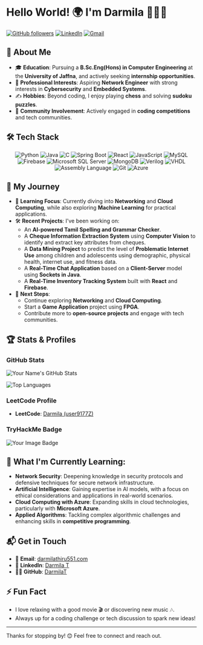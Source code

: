 # Hello World! 🌍 I'm Darmila 👨🏻‍💻

[![GitHub followers](https://img.shields.io/github/followers/DarmilaT?label=Follow&style=social)](https://github.com/DarmilaT)
[![LinkedIn](https://img.shields.io/badge/LinkedIn-connect-blue)](https://www.linkedin.com/in/darmila-t-14211b1b5/)
[![Gmail](https://img.shields.io/badge/Gmail-contact-red)](mailto:darmilathiru551@gmail.com)

## 👋 About Me

- 🎓 **Education**: Pursuing a **B.Sc.Eng(Hons) in Computer Engineering** at the **University of Jaffna**, and actively seeking **internship opportunities**.
- 💼 **Professional Interests**: Aspiring **Network Engineer** with strong interests in **Cybersecurity** and **Embedded Systems**.
- ✍️ **Hobbies**: Beyond coding, I enjoy playing **chess** and solving **sudoku puzzles**.
- 👥 **Community Involvement**: Actively engaged in **coding competitions** and tech communities.

## 🛠 Tech Stack

<div align="center"> 
    <img src="https://img.shields.io/badge/Code-Python-informational?style=flat&logo=python&color=3776AB" alt="Python" /> 
    <img src="https://img.shields.io/badge/Code-Java-informational?style=flat&logo=java&color=007396" alt="Java" /> 
    <img src="https://img.shields.io/badge/Code-C-informational?style=flat&logo=c&color=A8B9CC" alt="C" /> 
    <img src="https://img.shields.io/badge/Framework-Spring_Boot-informational?style=flat&logo=spring&color=6DB33F" alt="Spring Boot" /> 
    <img src="https://img.shields.io/badge/Framework-React-informational?style=flat&logo=react&color=61DAFB" alt="React" /> 
    <img src="https://img.shields.io/badge/Code-JavaScript-informational?style=flat&logo=javascript&color=F7DF1E" alt="JavaScript" /> 
    <img src="https://img.shields.io/badge/Database-MySQL-informational?style=flat&logo=mysql&color=4479A1" alt="MySQL" /> 
    <img src="https://img.shields.io/badge/Database-Firebase-informational?style=flat&logo=firebase&color=FFCA28" alt="Firebase" /> 
    <img src="https://img.shields.io/badge/Database-Microsoft_SQL_Server-informational?style=flat&logo=microsoft-sql-server&color=CC2927" alt="Microsoft SQL Server" /> 
    <img src="https://img.shields.io/badge/Database-MongoDB-informational?style=flat&logo=mongodb&color=47A248" alt="MongoDB" /> 
    <img src="https://img.shields.io/badge/Hardware-Verilog-informational?style=flat&color=00BCD4" alt="Verilog" /> 
    <img src="https://img.shields.io/badge/Hardware-VHDL-informational?style=flat&color=00979D" alt="VHDL" /> 
    <img src="https://img.shields.io/badge/Code-Assembly_Language-informational?style=flat&color=E06C75" alt="Assembly Language" /> 
    <img src="https://img.shields.io/badge/Tools-Git-informational?style=flat&logo=git&color=F05032" alt="Git" /> 
    <img src="https://img.shields.io/badge/Cloud-Microsoft_Azure-informational?style=flat&logo=microsoft-azure&color=0078D4" alt="Azure" /> 
</div>

## 🚀 My Journey

- 🧠 **Learning Focus**: Currently diving into **Networking** and **Cloud Computing**, while also exploring **Machine Learning** for practical applications.
- 🛠 **Recent Projects**: I've been working on:
  - An **AI-powered Tamil Spelling and Grammar Checker**.
  - A **Cheque Information Extraction System** using **Computer Vision** to identify and extract key attributes from cheques.
  - A **Data Mining Project** to predict the level of **Problematic Internet Use** among children and adolescents using demographic, physical health, internet use, and fitness data.
  - A **Real-Time Chat Application** based on a **Client-Server** model using **Sockets in Java**.
  - A **Real-Time Inventory Tracking System** built with **React** and **Firebase**.
- 🌟 **Next Steps**:
  - Continue exploring **Networking** and **Cloud Computing**.
  - Start a **Game Application** project using **FPGA**.
  - Contribute more to **open-source projects** and engage with tech communities.

## 🏆 Stats & Profiles

### GitHub Stats

![Your Name's GitHub Stats](https://github-readme-stats.vercel.app/api?username=DarmilaT&show_icons=true&theme=github_dark)

![Top Languages](https://github-readme-stats.vercel.app/api/top-langs/?username=DarmilaT&layout=compact&langs_count=8&theme=github_dark)


### LeetCode Profile

- **LeetCode**: [Darmila (user9177Z)](https://leetcode.com/user9177Z/)

### TryHackMe Badge
<img src="https://tryhackme-badges.s3.amazonaws.com/Darmila.png" alt="Your Image Badge" />

## 🌱 What I'm Currently Learning:

- **Network Security**: Deepening knowledge in security protocols and defensive techniques for secure network infrastructure.
- **Artificial Intelligence**: Gaining expertise in AI models, with a focus on ethical considerations and applications in real-world scenarios.
- **Cloud Computing with Azure**: Expanding skills in cloud technologies, particularly with **Microsoft Azure**.
- **Applied Algorithms**: Tackling complex algorithmic challenges and enhancing skills in **competitive programming**.

## 📬 Get in Touch

- 📧 **Email**: [darmilathiru551.com](mailto:darmilathiru551.com)
- 💼 **LinkedIn**: [Darmila T](https://www.linkedin.com/in/darmila-t-14211b1b5/)
- 👨‍💻 **GitHub**: [DarmilaT](https://github.com/DarmilaT)

## ⚡ Fun Fact

- I love relaxing with a good movie 🎬 or discovering new music 🎶.
- Always up for a coding challenge or tech discussion to spark new ideas!

---

Thanks for stopping by! 😊 Feel free to connect and reach out.
